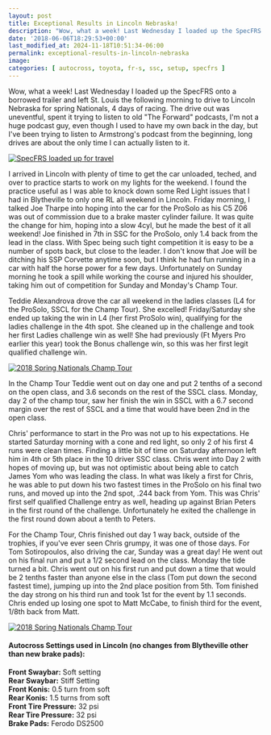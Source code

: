 ```yaml
---
layout: post
title: Exceptional Results in Lincoln Nebraska!
description: "Wow, what a week! Last Wednesday I loaded up the SpecFRS onto a borrowed trailer and left St. Louis the following morning to drive to Lincoln Nebraska for spring Nationals"
date: '2018-06-06T18:29:53+00:00'
last_modified_at: 2024-11-18T10:51:34-06:00
permalink: exceptional-results-in-lincoln-nebraska
image:
categories: [ autocross, toyota, fr-s, ssc, setup, specfrs ]
---
```

Wow, what a week! Last Wednesday I loaded up the SpecFRS onto a borrowed trailer and left St. Louis the following morning to drive to Lincoln Nebraska for spring Nationals, 4 days of racing. The drive out was uneventful, spent it trying to listen to old "The Forward" podcasts, I'm not a huge podcast guy, even though I used to have my own back in the day, but I've been trying to listen to Armstrong's podcast from the beginning, long drives are about the only time I can actually listen to it.

[![SpecFRS loaded up for travel](https://farm1.staticflickr.com/878/40667948930_9690c26601.jpg)](https://www.flickr.com/photos/chammond/40667948930/in/dateposted/)

I arrived in Lincoln with plenty of time to get the car unloaded, teched, and over to practice starts to work on my lights for the weekend. I found the practice useful as I was able to knock down some Red Light issues that I had in Blytheville to only one RL all weekend in Lincoln. Friday morning, I talked Joe Tharpe into hoping into the car for the ProSolo as his C5 Z06 was out of commission due to a brake master cylinder failure. It was quite the change for him, hoping into a slow 4cyl, but he made the best of it all weekend! Joe finished in 7th in SSC for the ProSolo, only 1.4 back from the lead in the class. With Spec being such tight competition it is easy to be a number of spots back, but close to the leader. I don't know that Joe will be ditching his SSP Corvette anytime soon, but I think he had fun running in a car with half the horse power for a few days. Unfortunately on Sunday morning he took a spill while working the course and injured his shoulder, taking him out of competition for Sunday and Monday's Champ Tour.

Teddie Alexandrova drove the car all weekend in the ladies classes (L4 for the ProSolo, SSCL for the Champ Tour). She excelled! Friday/Saturday she ended up taking the win in L4 (her first ProSolo win), qualifying for the ladies challenge in the 4th spot. She cleaned up in the challenge and took her first Ladies challenge win as well! She had previously (Ft Myers Pro earlier this year) took the Bonus challenge win, so this was her first legit qualified challenge win.

[![2018 Spring Nationals Champ Tour](https://farm2.staticflickr.com/1721/40667001870_2e4f273f96.jpg)](https://www.flickr.com/photos/chammond/40667001870/in/album-72157697469944065/)

In the Champ Tour Teddie went out on day one and put 2 tenths of a second on the open class, and 3.6 seconds on the rest of the SSCL class. Monday, day 2 of the champ tour, saw her finish the win in SSCL with a 6.7 second margin over the rest of SSCL and a time that would have been 2nd in the open class.

Chris' performance to start in the Pro was not up to his expectations. He started Saturday morning with a cone and red light, so only 2 of his first 4 runs were clean times. Finding a little bit of time on Saturday afternoon left him in 4th or 5th place in the 10 driver SSC class. Chris went into Day 2 with hopes of moving up, but was not optimistic about being able to catch James Yom who was leading the class. In what was likely a first for Chris, he was able to put down his two fastest times in the ProSolo on his final two runs, and moved up into the 2nd spot, .244 back from Yom. This was Chris' first self qualified Challenge entry as well, heading up against Brian Peters in the first round of the challenge. Unfortunately he exited the challenge in the first round down about a tenth to Peters.

For the Champ Tour, Chris finished out day 1 way back, outside of the trophies, if you've ever seen Chris grumpy, it was one of those days. For Tom Sotiropoulos, also driving the car, Sunday was a great day! He went out on his final run and put a 1/2 second lead on the class. Monday the tide turned a bit. Chris went out on his first run and put down a time that would be 2 tenths faster than anyone else in the class (Tom put down the second fastest time), jumping up into the 2nd place position from 5th. Tom finished the day strong on his third run and took 1st for the event by 1.1 seconds. Chris ended up losing one spot to Matt McCabe, to finish third for the event, 1/8th back from Matt.

[![2018 Spring Nationals Champ Tour](https://farm1.staticflickr.com/893/41572898915_094fcf3219.jpg)](https://www.flickr.com/photos/chammond/41572898915/in/album-72157697469944065/)

#### Autocross Settings used in Lincoln (no changes from Blytheville other than new brake pads):
**Front Swaybar:** Soft setting  
**Rear Swaybar:** Stiff Setting  
**Front Konis:** 0.5 turn from soft  
**Rear Konis:** 1.5 turns from soft  
**Front Tire Pressure:** 32 psi  
**Rear Tire Pressure:** 32 psi  
**Brake Pads:** Ferodo DS2500

